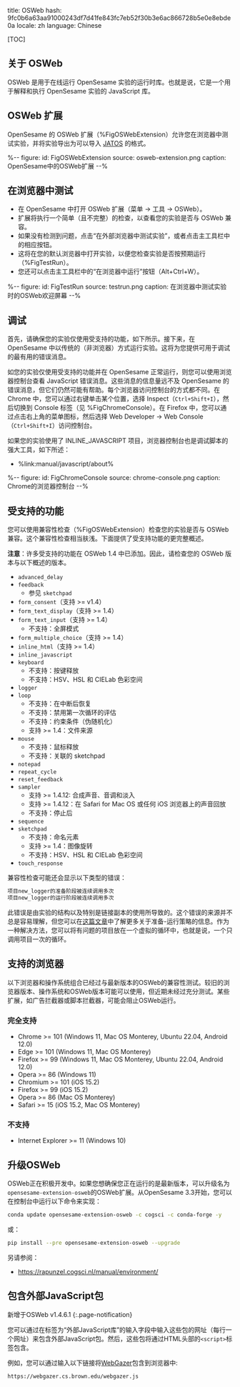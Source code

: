 title: OSWeb
hash: 9fc0b6a63aa91000243df7d41fe843fc7eb52f30b3e6ac866728b5e0e8ebde0a
locale: zh
language: Chinese

[TOC]

## 关于 OSWeb

OSWeb 是用于在线运行 OpenSesame 实验的运行时库。也就是说，它是一个用于解释和执行 OpenSesame 实验的 JavaScript 库。


## OSWeb 扩展

OpenSesame 的 OSWeb 扩展（%FigOSWebExtension）允许您在浏览器中测试实验，并将实验导出为可以导入 [JATOS](%url:jatos%) 的格式。

%--
figure:
 id: FigOSWebExtension
 source: osweb-extension.png
 caption: OpenSesame中的OSWeb扩展
--%


## 在浏览器中测试

- 在 OpenSesame 中打开 OSWeb 扩展（菜单 → 工具 → OSWeb）。
- 扩展将执行一个简单（且不完整）的检查，以查看您的实验是否与 OSWeb 兼容。
- 如果没有检测到问题，点击“在外部浏览器中测试实验”，或者点击主工具栏中的相应按钮。
- 这将在您的默认浏览器中打开实验，以便您检查实验是否按预期运行（%FigTestRun）。
- 您还可以点击主工具栏中的“在浏览器中运行”按钮（Alt+Ctrl+W）。

%--
figure:
 id: FigTestRun
 source: testrun.png
 caption: 在浏览器中测试实验时的OSWeb欢迎屏幕
--%


## 调试

首先，请确保您的实验仅使用受支持的功能，如下所示。接下来，在 OpenSesame 中以传统的（非浏览器）方式运行实验。这将为您提供可用于调试的最有用的错误消息。

如您的实验仅使用受支持的功能并在 OpenSesame 正常运行，则您可以使用浏览器控制台查看 JavaScript 错误消息。这些消息的信息量远不及 OpenSesame 的错误消息，但它们仍然可能有帮助。每个浏览器访问控制台的方式都不同。在 Chrome 中，您可以通过右键单击某个位置，选择 Inspect（`Ctrl+Shift+I`），然后切换到 Console 标签（见 %FigChromeConsole）。在 Firefox 中，您可以通过点击右上角的菜单图标，然后选择 Web Developer → Web Console（`Ctrl+Shift+I`）访问控制台。

如果您的实验使用了 INLINE_JAVASCRIPT 项目，浏览器控制台也是调试脚本的强大工具，如下所述：

- %link:manual/javascript/about%

%--
figure:
 id: FigChromeConsole
 source: chrome-console.png
 caption: Chrome的浏览器控制台
--%



## 受支持的功能

您可以使用兼容性检查（%FigOSWebExtension）检查您的实验是否与 OSWeb 兼容。这个兼容性检查相当肤浅。下面提供了受支持功能的更完整概述。

__注意__：许多受支持的功能在 OSWeb 1.4 中已添加。因此，请检查您的 OSWeb 版本与以下概述的版本。

- `advanced_delay`
- `feedback`
    - 参见 `sketchpad`
- `form_consent`（支持 >= v1.4）
- `form_text_display`（支持 >= 1.4）
- `form_text_input`（支持 >= 1.4）
    - 不支持：全屏模式
- `form_multiple_choice`（支持 >= 1.4）
- `inline_html`（支持 >= 1.4）
- `inline_javascript`
- `keyboard`
    - 不支持：按键释放
    - 不支持：HSV、HSL 和 CIELab 色彩空间
- `logger`
- `loop`
    - 不支持：在中断后恢复
    - 不支持：禁用第一次循环的评估
    - 不支持：约束条件（伪随机化）
    - 支持 >= 1.4：文件来源
- `mouse`
    - 不支持：鼠标释放
    - 不支持：关联的 sketchpad
- `notepad`
- `repeat_cycle`
- `reset_feedback`
- `sampler`
    - 支持 >= 1.4.12: 合成声音、音调和淡入
    - 支持 >= 1.4.12：在 Safari for Mac OS 或任何 iOS 浏览器上的声音回放
    - 不支持：停止后
- `sequence`
- `sketchpad`
    - 不支持：命名元素
    - 支持 >= 1.4：图像旋转
    - 不支持：HSV、HSL 和 CIELab 色彩空间
- `touch_response`

兼容性检查可能还会显示以下类型的错误：

```bash
项目new_logger的准备阶段被连续调用多次
项目new_logger的运行阶段被连续调用多次
```

此错误是由实验的结构以及特别是链接副本的使用所导致的。这个错误的来源并不总是容易理解，但您可以在[这篇文章](%url:prepare-run%)中了解更多关于准备-运行策略的信息。作为一种解决方法，您可以将有问题的项目放在一个虚拟的循环中，也就是说，一个只调用项目一次的循环。

## 支持的浏览器

以下浏览器和操作系统组合已经过与最新版本的OSWeb的兼容性测试。较旧的浏览器版本、操作系统和OSWeb版本可能可以使用，但近期未经过充分测试。某些扩展，如广告拦截器或脚本拦截器，可能会阻止OSWeb运行。

### 完全支持

- Chrome >= 101 (Windows 11, Mac OS Monterey, Ubuntu 22.04, Android 12.0)
- Edge >= 101 (Windows 11, Mac OS Monterey)
- Firefox >= 99 (Windows 11, Mac OS Monterey, Ubuntu 22.04, Android 12.0)
- Opera >= 86 (Windows 11) 
- Chromium >= 101 (iOS 15.2)
- Firefox >= 99 (iOS 15.2)
- Opera >= 86 (Mac OS Monterey) 
- Safari >= 15 (iOS 15.2, Mac OS Monterey)

### 不支持

- Internet Explorer >= 11 (Windows 10) 


## 升级OSWeb

OSWeb正在积极开发中。如果您想确保您正在运行的是最新版本，可以升级名为`opensesame-extension-osweb`的OSWeb扩展。从OpenSesame 3.3开始，您可以在控制台中运行以下命令来实现：

```bash
conda update opensesame-extension-osweb -c cogsci -c conda-forge -y
```

或：

```bash
pip install --pre opensesame-extension-osweb --upgrade
```

另请参阅：

- <https://rapunzel.cogsci.nl/manual/environment/>


## 包含外部JavaScript包

新增于OSWeb v1.4.6.1
{:.page-notification}

您可以通过在标签为“外部JavaScript库”的输入字段中输入这些包的网址（每行一个网址）来包含外部JavaScript包。然后，这些包将通过HTML头部的`<script>`标签包含。

例如，您可以通过输入以下链接将[WebGazer](%url:webgazer%)包含到浏览器中:

```
https://webgazer.cs.brown.edu/webgazer.js
```